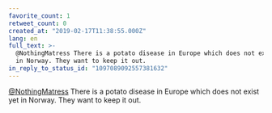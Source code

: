 ```yaml
---
favorite_count: 1
retweet_count: 0
created_at: "2019-02-17T11:38:55.000Z"
lang: en
full_text: >-
  @NothingMatress There is a potato disease in Europe which does not exist yet
  in Norway. They want to keep it out.
in_reply_to_status_id: "1097089092557381632"
---
```


[@NothingMatress](https://twitter.com/NothingMatress) There is a potato disease
in Europe which does not exist yet in Norway. They want to keep it out.
